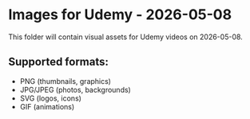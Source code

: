 # Images for Udemy - 2026-05-08

This folder will contain visual assets for Udemy videos on 2026-05-08.

## Supported formats:
- PNG (thumbnails, graphics)
- JPG/JPEG (photos, backgrounds)
- SVG (logos, icons)
- GIF (animations)
